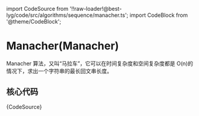 import CodeSource from '!!raw-loader!@best-lyg/code/src/algorithms/sequence/manacher.ts';
import CodeBlock from '@theme/CodeBlock';

# Manacher(Manacher)

Manacher 算法，又叫“马拉车”，它可以在时间复杂度和空间复杂度都是 O(n)的情况下，求出一个字符串的最长回文串长度。


## 核心代码

<CodeBlock language="tsx">{CodeSource}</CodeBlock>
